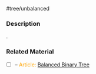 #tree/unbalanced 

### Description

.
### Related Material

- [ ] – <font color="orange"> Article: </font>[Balanced Binary Tree](https://www.programiz.com/dsa/balanced-binary-tree)
